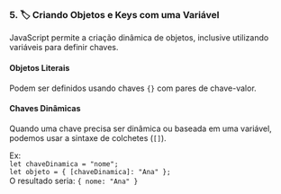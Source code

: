 ### 5. 🏷️ Criando Objetos e Keys com uma Variável
JavaScript permite a criação dinâmica de objetos, inclusive utilizando variáveis para definir chaves.

#### Objetos Literais
Podem ser definidos usando chaves `{}` com pares de chave-valor.

#### Chaves Dinâmicas
Quando uma chave precisa ser dinâmica ou baseada em uma variável, podemos usar a sintaxe de colchetes (`[]`).

Ex:  
`let chaveDinamica = "nome";`  
`let objeto = { [chaveDinamica]: "Ana" };`  
O resultado seria: `{ nome: "Ana" }`